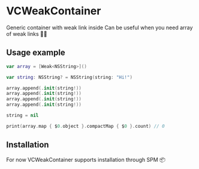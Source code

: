 # VCWeakContainer
Generic container with weak link inside
Can be useful when you need array of weak links 👦🏻

## Usage example
```swift
var array = [Weak<NSString>]()

var string: NSString? = NSString(string: "Hi!")

array.append(.init(string!))
array.append(.init(string!))
array.append(.init(string!))
array.append(.init(string!))

string = nil

print(array.map { $0.object }.compactMap { $0 }.count) // 0
```

## Installation
For now VCWeakContainer supports installation through SPM 📦
